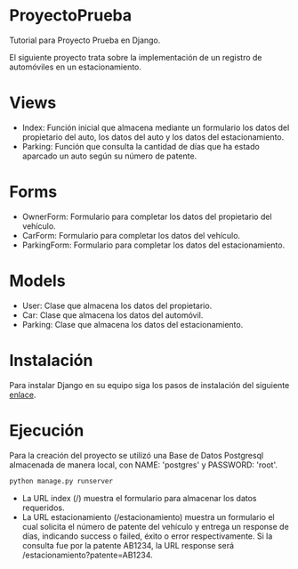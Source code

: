 # ProyectoPrueba

Tutorial para Proyecto Prueba en Django.

El siguiente proyecto trata sobre la implementación de un registro de automóviles en un estacionamiento.

Views
=========

- Index: Función inicial que almacena mediante un formulario los datos del propietario del auto, los datos del auto y los datos del estacionamiento.
- Parking: Función que consulta la cantidad de días que ha estado aparcado un auto según su número de patente.

Forms
=========

- OwnerForm: Formulario para completar los datos del propietario del vehículo.
- CarForm: Formulario para completar los datos del vehículo.
- ParkingForm: Formulario para completar los datos del estacionamiento.

Models
=========

- User: Clase que almacena los datos del propietario.
- Car: Clase que almacena los datos del automóvil.
- Parking: Clase que almacena los datos del estacionamiento.

Instalación
=========

Para instalar Django en su equipo siga los pasos de instalación del siguiente [enlace][1].

Ejecución
=========

Para la creación del proyecto se utilizó una Base de Datos Postgresql almacenada de manera local, con NAME: 'postgres' y PASSWORD: 'root'.

```sh
python manage.py runserver
```

- La URL index (/) muestra el formulario para almacenar los datos requeridos.
- La URL estacionamiento (/estacionamiento) muestra un formulario el cual solicita el número de patente del vehículo y entrega un response de días, indicando success o failed, éxito o error respectivamente. Si la consulta fue por la patente AB1234, la URL response será /estacionamiento?patente=AB1234.

[1]: https://docs.djangoproject.com/en/1.10/topics/install/

